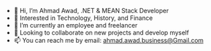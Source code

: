 - 👋 Hi, I’m Ahmad Awad, .NET & MEAN Stack Developer
- 👀 Interested in Technology, History, and Finance
- 🌱 I’m currently an employee and freelancer  
- 💞️ Looking to collaborate on new projects and develop myself
- 📫 You can reach me by email: ahmad.awad.business@Gmail.com
